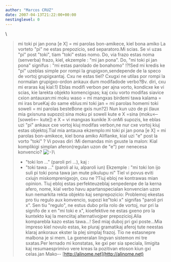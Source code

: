 ```yaml
---
author: "Marcos CRUZ"
date: 2007-04-13T21:22:00+00:00
nestinglevel: 0
---
```

\
> 
> mi toki pi jan pona \[e X\] = mi parolas bon-amikece, kiel bona amiko
> La vorteto "pi" ne estas prepozicio, sed separatoro.Mi scias.
> Se vi uzas "pi" post "toki", tiam "toki" estas nomo. Do, via frazo
> estas noma (senverba) frazo, kiel, ekzemple : "mi jan pona".
> Do, "mi toki pi jan pona" signifus : "mi estas parolado de bonahomo" !?!Sed mi kredis ke "pi" uzeblas simple por rompi la grupigxon,sendepende de la speco de vortoj grupigxantaj. Cxu ne estas tiel? Cxugxi ne utilas por rompi la normalan grupigxo-ordon ankaux dum modifadode verbo?Bv. diri, cxu mi eraras kaj kial:1) Eblas modifi verbon per ajna vorto, kondicxe ke vi scias, kie larekta objekto komencigxas; kaj cxiu vorto modifas siavice cxion antauxan:mi moku waso = mi mangxas birdemi tawa kalama = mi iras brueKaj do same eblus:mi toki jan = mi parolas homemi toki soweli = mi parolas besteBone gxis nun?2) Nun kun uzo de pi (laux mia gxisnuna supozo):sina moku pi soweli kute e X =sina (moku<--
\[soweli<--
kute\]) e X = vi mangxas kunikle X-onMi supozis, ke eblas uzi "pi" ankaux cxe vortoj kiuj modifas verbon,ne nur cxe vortoj kiuj estas objektoj.Tial mia antauxa ekzemplo:mi toki pi jan pona \[e X\] = mi parolas bon-amikece, kiel bona amiko
> Aliflanke, kial uzi "e" post la vorto "toki" ? Vi povas diri :Mi demandas min gxuste la malon: Kial komplikigi simplan aferon(regulan uzon de "e") per nenecesa konvencio? ![:-)](images/smilies/icon_e_smile.gif "Smile")\
> - "toki lon ..." (paroli pri ...), kaj :
> - "toki tawa ..." (paroli al iu, alparoli iun)
> Ekzemple : "mi toki lon ijo suli pi toki pona tawa jan mute pikulupu ni"
> Tiel vi povus eviti cxiujn miskomprenigxojn, cxu ne ?Tiuj ebloj ne kontrawas mian opinion. Tiuj ebloj estas perfekteuzeblaj senpedenpe de la kerna afero, nome, kial verbo havu apartanspecialan konvencian uzon kun nemarkita rekta objekto kaj senprepozicio: Problemoj ekestas pro tiu regulo aux konvencio, supozi ke"toki x" signifas "paroli pri x". Sen tiu "regulo", ne estus dubo prila rolo de vortoj, nur pri la signifo de x en "mi toki e x", kioefektive ne estas gxeno pro la kuntekto kaj la menciitaj alternativojper prepozicioj.Alia komparebla kazo estas tawa...! Sed miaj duboj pri gxi poste...Mia impreso kiel novulo estas, ke pluraj gramatikaj aferoj tute neestas klaraj ankoraux ekster la plej simplaj frazoj. Tio ne estasnepre malbona je si mem. La gxeneralan lingvan sistemon mi tre sxatas.Per lernado mi konstatas, ke gxi per sia speciala, limigita kaj resumaesprimivo vere kreas la pozitivan etoson kiun gxi celas.jan Mako--
[http://alinome.net](http://alinome.net)
